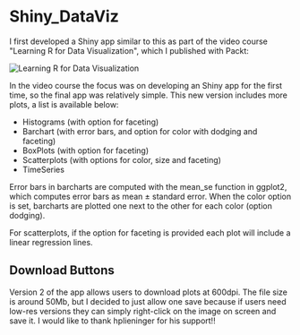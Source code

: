 # Shiny_DataViz

I first developed a Shiny app similar to this as part of the video course "Learning R for Data Visualization", which I published with Packt:

![Learning R for Data Visualization](https://d1ldz4te4covpm.cloudfront.net/sites/default/files/imagecache/ppv4_main_book_cover/bookretailers/9781785882890.jpg)

In the video course the focus was on developing an Shiny app for the first time, so the final app was relatively simple. This new version includes more plots, a list is available below:

- Histograms (with option for faceting)
- Barchart (with error bars, and option for color with dodging and faceting)
- BoxPlots (with option for faceting)
- Scatterplots (with options for color, size and faceting)
- TimeSeries 

Error bars in barcharts are computed with the mean_se function in ggplot2, which computes error bars as mean ± standard error. When the color option is set, barcharts are plotted one next to the other for each color (option dodging).

For scatterplots, if the option for faceting is provided each plot will include a linear regression lines.



## Download Buttons

Version 2 of the app allows users to download plots at 600dpi. The file size is around 50Mb, but I decided to just allow one save because if users need low-res versions they can simply right-click on the image on screen and save it.
I would like to thank hplieninger for his support!!
